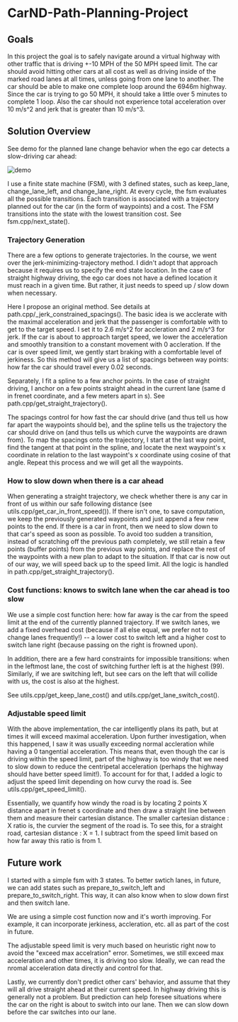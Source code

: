 # CarND-Path-Planning-Project


## Goals
In this project the goal is to safely navigate around a virtual highway with other traffic that is driving +-10 MPH of the 50 MPH speed limit. The car should avoid hitting other cars at all cost as well as driving inside of the marked road lanes at all times, unless going from one lane to another. The car should be able to make one complete loop around the 6946m highway. Since the car is trying to go 50 MPH, it should take a little over 5 minutes to complete 1 loop. Also the car should not experience total acceleration over 10 m/s^2 and jerk that is greater than 10 m/s^3.

## Solution Overview
See demo for the planned lane change behavior when the ego car detects a slow-driving car ahead:

![demo](demo.gif)

I use a finite state machine (FSM), with 3 defined states, such as keep_lane, change_lane_left, and change_lane_right. At every cycle, the fsm evaluates all the possible transitions. Each transition is associated with a trajectory planned out for the car (in the form of waypoints) and a cost. The FSM transitions into the state with the lowest transition cost. See fsm.cpp/next_state().

### Trajectory Generation
There are a few options to generate trajectories. In the course, we went over the jerk-minimizing-trajectory method. I didn't adopt that approach because it requires us to specify the end state location. In the case of straight highway driving, the ego car does not have a defined location it must reach in a given time. But rather, it just needs to speed up / slow down when necessary.

Here I propose an original method. See details at path.cpp/_jerk_constrained_spacings(). The basic idea is we acclerate with the maximal acceleration and jerk that the passenger is comfortable with to get to the target speed. I set it to 2.6 m/s^2 for accleration and 2 m/s^3 for jerk. If the car is about to approach target speed, we lower the acceleration  and smoothly transition to a constant movement with 0 accleration. If the car is over speed limit, we gently start braking with a comfortable level of jerkiness. So this method will give us a list of spacings between way points: how far the car should travel every 0.02 seconds.

Separately, I fit a spline to a few anchor points. In the case of straight driving, I anchor on a few points straight ahead in the current lane (same d in frenet coordinate, and a few meters apart in s). See path.cpp/get_straight_trajectory().

The spacings control for how fast the car should drive (and thus tell us how far apart the waypoints should be), and the spline tells us the trajectory the car should drive on (and thus tells us which curve the waypoints are drawn from). To map the spacings onto the trajectory, I start at the last way point, find the tangent at that point in the spline, and locate the next waypoint's x coordinate in relation to the last waypoint's x coordinate using cosine of that angle. Repeat this process and we will get all the waypoints.


### How to slow down when there is a car ahead
When generating a straight trajectory, we check whether there is any car in front of us within our safe following distance (see utils.cpp/get_car_in_front_speed()). If there isn't one, to save computation, we keep the previously generated waypoints and just append a few new points to the end. If there is a car in front, then we need to slow down to that car's speed as soon as possible. To avoid too sudden a transition, instead of scratching off the previous path completely, we still retain a few points (buffer points) from the previous way points, and replace the rest of the waypoints with a new plan to adapt to the situation. If that car is now out of our way, we will speed back up to the speed limit. All the logic is handled in path.cpp/get_straight_trajectory().


### Cost functions: knows to switch lane when the car ahead is too slow
We use a simple cost function here: how far away is the car from the speed limit at the end of the currently planned trajectory. If we switch lanes, we add a fixed overhead cost (because if all else equal, we prefer not to change lanes frequently!) -- a lower cost to switch left and a higher cost to switch lane right (because passing on the right is frowned upon).

In addition, there are a few hard constraints for impossible transitions: when in the leftmost lane, the cost of switching further left is at the highest (99). Similarly, if we are switching left, but see cars on the left that will collide with us, the cost is also at the highest.

See utils.cpp/get_keep_lane_cost() and utils.cpp/get_lane_switch_cost().

### Adjustable speed limit
With the above implementation, the car intelligently plans its path, but at times it will exceed maximal acceleration. Upon further investigation, when this happened, I saw it was usually exceeding normal accleration while having a 0 tangential acceleration. This means that, even though the car is driving within the speed limit, part of the highway is too windy that we need to slow down to reduce the centripetal acceleration (perhaps the highway should have better speed limit!). To account for for that, I added a logic to adjust the speed limit depending on how curvy the road is. See utils.cpp/get_speed_limit().

Essentially, we quantify how windy the road is by locating 2 points X distance apart in frenet s coordinate and then draw a straight line between them and measure their cartesian distance. The smaller cartesian distance : X ratio is, the curvier the segment of the road is. To see this, for a straight road, cartesian distance : X = 1. I subtract from the speed limit based on how far away this ratio is from 1.

## Future work
I started with a simple fsm with 3 states. To better swtich lanes, in future, we can add states such as prepare_to_switch_left and prepare_to_switch_right. This way, it can also know when to slow down first and then switch lane.

We are using a simple cost function now and it's worth improving. For example, it can incorporate jerkiness, accleration, etc. all as part of the cost in future.

The adjustable speed limit is very much based on heuristic right now to avoid the "exceed max accelration" error. Sometimes, we still exceed max acceleration and other times, it is driving too slow. Ideally, we can read the nromal acceleration data directly and control for that.

Lastly, we currently don't predict other cars' behavior, and assume that they will all drive straight ahead at their current speed. In highway driving this is generally not a problem. But prediction can help foresee situations where the car on the right is about to switch into our lane. Then we can slow down before the car switches into our lane.
